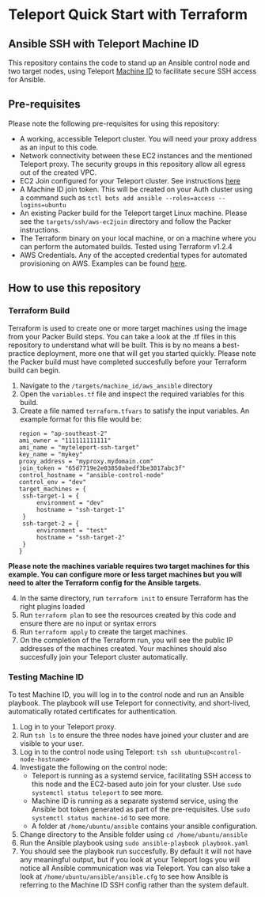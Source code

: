 # Teleport Quick Start with Terraform
## Ansible SSH with Teleport Machine ID

This repository contains the code to stand up an Ansible control node and two target nodes, using Teleport [Machine ID](https://goteleport.com/docs/machine-id/introduction/) to facilitate secure SSH access for Ansible. 

## Pre-requisites
Please note the following pre-requisites for using this repository:
- A working, accessible Teleport cluster. You will need your proxy address as an input to this code. 
- Network connectivity between these EC2 instances and the mentioned Teleport proxy. The security groups in this repository allow all egress out of the created VPC. 
- EC2 Join configured for your Teleport cluster. See instructions [here](https://goteleport.com/docs/setup/guides/joining-nodes-aws-ec2/)
- A Machine ID join token. This will be created on your Auth cluster using a command such as `tctl bots add ansible --roles=access --logins=ubuntu`
- An existing Packer build for the Teleport target Linux machine. Please see the `targets/ssh/aws-ec2join` directory and follow the Packer instructions.
- The Terraform binary on your local machine, or on a machine where you can perform the automated builds. Tested using Terraform v1.2.4
- AWS Credentials. Any of the accepted credential types for automated provisioning on AWS. Examples can be found [here](https://registry.terraform.io/providers/hashicorp/aws/latest/docs).

## How to use this repository

### Terraform Build
Terraform is used to create one or more target machines using the image from your Packer Build steps. You can take a look at the .tf files in this repository to understand what will be built. This is by no means a best-practice deployment, more one that will get you started quickly. Please note the Packer build must have completed succesfully before your Terraform build can begin.

1. Navigate to the `/targets/machine_id/aws_ansible` directory
2. Open the `variables.tf` file and inspect the required variables for this build.
3. Create a file named `terraform.tfvars` to satisfy the input variables. An example format for this file would be: 

```
   region = "ap-southeast-2"
   ami_owner = "111111111111"
   ami_name = "myteleport-ssh-target"
   key_name = "mykey"
   proxy_address = "myproxy.mydomain.com"
   join_token = "65d7719e2e03850abedf3be3017abc3f"
   control_hostname = "ansible-control-node"
   control_env = "dev"
   target_machines = {
    ssh-target-1 = {
        environment = "dev"
        hostname = "ssh-target-1"
    }
    ssh-target-2 = {
        environment = "test"
        hostname = "ssh-target-2"
    }
   }
```
**Please note the machines variable requires two target machines for this example. You can configure more or less target machines but you will need to alter the Terraform config for the Ansible targets.**

4. In the same directory, run `terraform init` to ensure Terraform has the right plugins loaded
5. Run `terraform plan` to see the resources created by this code and ensure there are no input or syntax errors
6. Run `terraform apply` to create the target machines. 
7. On the completion of the Terraform run, you will see the public IP addresses of the machines created. Your machines should also succesfully join your Teleport cluster automatically. 

### Testing Machine ID
To test Machine ID, you will log in to the control node and run an Ansible playbook. The playbook will use Teleport for connectivity, and short-lived, automatically rotated certificates for authentication. 

1. Log in to your Teleport proxy. 
2. Run `tsh ls` to ensure the three nodes have joined your cluster and are visible to your user.
3. Log in to the control node using Teleport: `tsh ssh ubuntu@<control-node-hostname>` 
4. Investigate the following on the control node:
   - Teleport is running as a systemd service, facilitating SSH access to this node and the EC2-based auto join for your cluster. Use `sudo systemctl status teleport` to see more.
   - Machine ID is running as a separate systemd service, using the Ansible bot token generated as part of the pre-requisites. Use `sudo systemctl status machine-id` to see more.
   - A folder at `/home/ubuntu/ansible` contains your ansible configuration.
5. Change directory to the Ansible folder using `cd /home/ubuntu/ansible`
6. Run the Ansible playbook using `sudo ansible-playbook playbook.yaml`
7. You should see the playbook run succesfully. By default it will not have any meaningful output, but if you look at your Teleport logs you will notice all Ansible communication was via Teleport. You can also take a look at `/home/ubuntu/ansible/ansible.cfg` to see how Ansible is referring to the Machine ID SSH config rather than the system default. 